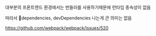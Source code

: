대부분의 프론트엔드 환경에서는 번들러를 사용하기때문에 런타임 종속성이 없음

따라서 dependencies, devDependencies 나는게 큰 의미는 없음

https://github.com/webpack/webpack/issues/520

